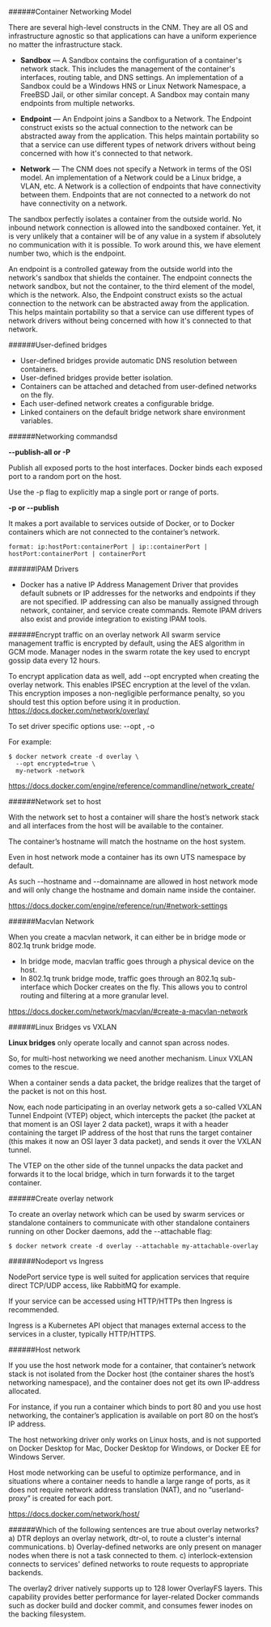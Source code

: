
######Container Networking Model

There are several high-level constructs in the CNM. They are all OS and infrastructure agnostic so that applications can have a uniform experience no matter the infrastructure stack.

- **Sandbox** — A Sandbox contains the configuration of a container's network stack. This includes the management of the container's interfaces, routing table, and DNS settings. An implementation of a Sandbox could be a Windows HNS or Linux Network Namespace, a FreeBSD Jail, or other similar concept. A Sandbox may contain many endpoints from multiple networks.

- **Endpoint** — An Endpoint joins a Sandbox to a Network. The Endpoint construct exists so the actual connection to the network can be abstracted away from the application. This helps maintain portability so that a service can use different types of network drivers without being concerned with how it's connected to that network.

- **Network** — The CNM does not specify a Network in terms of the OSI model. An implementation of a Network could be a Linux bridge, a VLAN, etc. A Network is a collection of endpoints that have connectivity between them. Endpoints that are not connected to a network do not have connectivity on a network.

The sandbox perfectly isolates a container from the outside world. No inbound network connection is allowed into the sandboxed container. Yet, it is very unlikely that a container will be of any value in a system if absolutely no communication with it is possible. To work around this, we have element number two, which is the endpoint.

An endpoint is a controlled gateway from the outside world into the network's sandbox that shields the container. The endpoint connects the network sandbox, but not the container, to the third element of the model, which is the network. Also, the Endpoint construct exists so the actual connection to the network can be abstracted away from the application. This helps maintain portability so that a service can use different types of network drivers without being concerned with how it's connected to that network.


######User-defined bridges

- User-defined bridges provide automatic DNS resolution between containers.
- User-defined bridges provide better isolation.
- Containers can be attached and detached from user-defined networks on the fly.
- Each user-defined network creates a configurable bridge.
- Linked containers on the default bridge network share environment variables.

######Networking commandsd

**--publish-all or -P**

Publish all exposed ports to the host interfaces. Docker binds each exposed port to a random port on the host. 

Use the -p flag to explicitly map a single port or range of ports.

**-p or --publish**

It makes a port available to services outside of Docker, or to Docker containers which are not connected to the container’s network.

```
format: ip:hostPort:containerPort | ip::containerPort | hostPort:containerPort | containerPort
```


######IPAM Drivers
 - Docker has a native IP Address Management Driver that provides default subnets or IP addresses for the networks and endpoints if they are not specified. IP addressing can also be manually assigned through network, container, and service create commands. Remote IPAM drivers also exist and provide integration to existing IPAM tools.

######Encrypt traffic on an overlay network
All swarm service management traffic is encrypted by default, using the AES algorithm in GCM mode. Manager nodes in the swarm rotate the key used to encrypt gossip data every 12 hours.

To encrypt application data as well, add --opt encrypted when creating the overlay network. This enables IPSEC encryption at the level of the vxlan. This encryption imposes a non-negligible performance penalty, so you should test this option before using it in production.
https://docs.docker.com/network/overlay/

To set driver specific options use:
--opt , -o

For example:

```
$ docker network create -d overlay \
  --opt encrypted=true \
  my-network -network
```  

https://docs.docker.com/engine/reference/commandline/network_create/

######Network set to host

With the network set to host a container will share the host’s network stack and all interfaces from the host will be available to the container.

The container’s hostname will match the hostname on the host system.

Even in host network mode a container has its own UTS namespace by default.

As such --hostname and --domainname are allowed in host network mode and will only change the hostname and domain name inside the container.

https://docs.docker.com/engine/reference/run/#network-settings

######Macvlan Network

When you create a macvlan network, it can either be in bridge mode or 802.1q trunk bridge mode.
 
 - In bridge mode, macvlan traffic goes through a physical device on the host.
 - In 802.1q trunk bridge mode, traffic goes through an 802.1q sub-interface which Docker creates on the fly. This allows you to control routing and filtering at a more granular level.

https://docs.docker.com/network/macvlan/#create-a-macvlan-network

######Linux Bridges vs VXLAN

**Linux bridges** only operate locally and cannot span across nodes.

So, for multi-host networking we need another mechanism. Linux VXLAN comes to the rescue.

When a container sends a data packet, the bridge realizes that the target of the packet is not on this host.

Now, each node participating in an overlay network gets a so-called VXLAN Tunnel Endpoint (VTEP) object, which intercepts the packet (the packet at that moment is an OSI layer 2 data packet), wraps it with a header containing the target IP address of the host that runs the target container (this makes it now an OSI layer 3 data packet), and sends it over the VXLAN tunnel.

The VTEP on the other side of the tunnel unpacks the data packet and forwards it to the local bridge, which in turn forwards it to the target container.

######Create overlay network

To create an overlay network which can be used by swarm services or standalone containers to communicate with other standalone containers running on other Docker daemons, add the --attachable flag:
```
$ docker network create -d overlay --attachable my-attachable-overlay
```

######Nodeport vs Ingress

NodePort service type is well suited for application services that require direct TCP/UDP access, like RabbitMQ for example.

If your service can be accessed using HTTP/HTTPs then Ingress is recommended.

Ingress is a Kubernetes API object that manages external access to the services in a cluster, typically HTTP/HTTPS.


######Host network

If you use the host network mode for a container, that container’s network stack is not isolated from the Docker host (the container shares the host’s networking namespace), and the container does not get its own IP-address allocated.

For instance, if you run a container which binds to port 80 and you use host networking, the container’s application is available on port 80 on the host’s IP address.

The host networking driver only works on Linux hosts, and is not supported on Docker Desktop for Mac, Docker Desktop for Windows, or Docker EE for Windows Server.

Host mode networking can be useful to optimize performance, and in situations where a container needs to handle a large range of ports, as it does not require network address translation (NAT), and no “userland-proxy” is created for each port.

https://docs.docker.com/network/host/

######Which of the following sentences are true about overlay networks?
	   a) DTR deploys an overlay network, dtr-ol, to route a cluster's internal communications.
	   b) Overlay-defined networks are only present on manager nodes when there is not a task connected to them.
	   c) interlock-extension connects to services' defined networks to route requests to appropriate backends.
	   

The overlay2 driver natively supports up to 128 lower OverlayFS layers. This capability provides better performance for layer-related Docker commands such as docker build and docker commit, and consumes fewer inodes on the backing filesystem.	   
